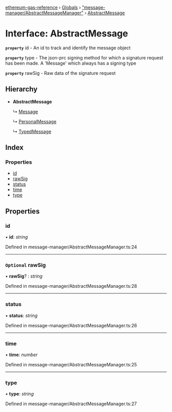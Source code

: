 [ethereum-gas-reference](../README.md) › [Globals](../globals.md) › ["message-manager/AbstractMessageManager"](../modules/_message_manager_abstractmessagemanager_.md) › [AbstractMessage](_message_manager_abstractmessagemanager_.abstractmessage.md)

# Interface: AbstractMessage

**`property`** id - An id to track and identify the message object

**`property`** type - The json-prc signing method for which a signature request has been made.
A 'Message' which always has a signing type

**`property`** rawSig - Raw data of the signature request

## Hierarchy

* **AbstractMessage**

  ↳ [Message](_message_manager_messagemanager_.message.md)

  ↳ [PersonalMessage](_message_manager_personalmessagemanager_.personalmessage.md)

  ↳ [TypedMessage](_message_manager_typedmessagemanager_.typedmessage.md)

## Index

### Properties

* [id](_message_manager_abstractmessagemanager_.abstractmessage.md#id)
* [rawSig](_message_manager_abstractmessagemanager_.abstractmessage.md#optional-rawsig)
* [status](_message_manager_abstractmessagemanager_.abstractmessage.md#status)
* [time](_message_manager_abstractmessagemanager_.abstractmessage.md#time)
* [type](_message_manager_abstractmessagemanager_.abstractmessage.md#type)

## Properties

###  id

• **id**: *string*

Defined in message-manager/AbstractMessageManager.ts:24

___

### `Optional` rawSig

• **rawSig**? : *string*

Defined in message-manager/AbstractMessageManager.ts:28

___

###  status

• **status**: *string*

Defined in message-manager/AbstractMessageManager.ts:26

___

###  time

• **time**: *number*

Defined in message-manager/AbstractMessageManager.ts:25

___

###  type

• **type**: *string*

Defined in message-manager/AbstractMessageManager.ts:27
